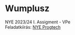 # Wumplusz
NYE 2023/24 I. Assigment - VPe<br>
Feladatkiírás: [NYE Progtech](https://github.com/epam-nye-cooperation/epam-nye-progtech/blob/main/assignment/wumpus.md)
